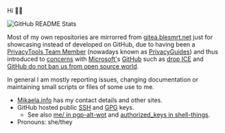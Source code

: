 Hi 👋🏻

![GitHub README Stats](https://github-readme-stats.vercel.app/api?username=Mikaela&count_private=true&show_icons=true&theme=cobalt)

Most of my own repositories are mirrorred from [gitea.blesmrt.net](https://gitea.blesmrt.net/mikaela?tab=activity)
just for showcasing instead of developed on GitHub, due to having been a [PrivacyTools Team Member](https://web.archive.org/web/20210922131757/https://privacytools.io/about/)
(nowadays known as [PrivacyGuides](https://privacyguides.org/)) and thus introduced to [concerns](https://github.com/privacytools/privacytools.io/issues/763) with [Microsoft'](https://github.com/privacytools/privacytools.io/issues/843)s [GitHub](https://github.com/privacytools/privacytools.io/issues/1062) such as [drop ICE](https://github.com/selfagency/microsoft-drop-ice)
and [GitHub do not ban us from open source world](https://github.com/1995parham/github-do-not-ban-us).

In general I am mostly reporting issues, changing documentation or maintaining
small scripts or files of some use to me.

* [Mikaela.info](https://mikaela.info/) has my contact details and other sites.
* GitHub hosted public [SSH](https://github.com/Mikaela.keys) and [GPG](https://github.com/Mikaela.gpg) keys.
  * See also [me/ in pgp-alt-wot](https://github.com/Mikaela/pgp-alt-wot/tree/master/me) and [authorized_keys in shell-things](https://github.com/Mikaela/shell-things/blob/master/.mikaela/keys/authorized_keys).
* Pronouns: she/they
